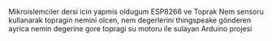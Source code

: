 Mikroislemciler dersi icin yapmis oldugum ESP8266 ve Toprak Nem sensoru kullanarak topragin nemini olcen, nem degerlerini thingspeake gönderen ayrica nemin degerine gore topragi su motoru ile sulayan Arduino projesi
